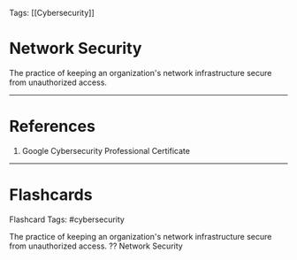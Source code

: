 Tags: [[Cybersecurity]]
# Network Security

The practice of keeping an organization's network infrastructure secure from unauthorized access.

---
# References

1. Google Cybersecurity Professional Certificate

---
# Flashcards

Flashcard Tags: #cybersecurity 

The practice of keeping an organization's network infrastructure secure from unauthorized access.
??
Network Security
<!--SR:!2024-05-23,19,270!2024-05-09,5,230-->